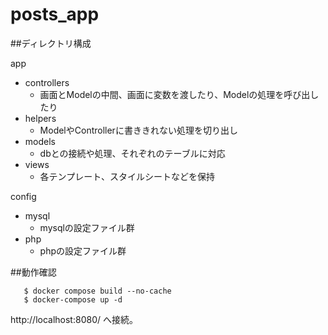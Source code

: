# posts_app

##ディレクトリ構成

app
 - controllers
   - 画面とModelの中間、画面に変数を渡したり、Modelの処理を呼び出したり
 - helpers
   - ModelやControllerに書ききれない処理を切り出し
 - models
   - dbとの接続や処理、それぞれのテーブルに対応
 - views
   - 各テンプレート、スタイルシートなどを保持

config
 - mysql
   - mysqlの設定ファイル群
 - php
   - phpの設定ファイル群

##動作確認

```
   $ docker compose build --no-cache
   $ docker-compose up -d
```

http://localhost:8080/
へ接続。



